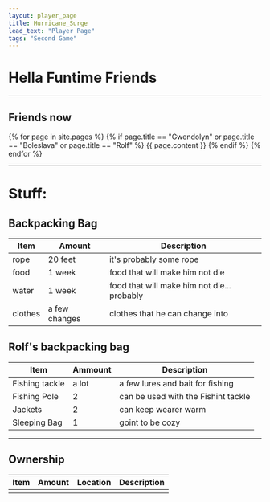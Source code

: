```yaml
---
layout: player_page
title: Hurricane_Surge
lead_text: "Player Page"
tags: "Second Game"
---
```

# Hella Funtime Friends

***

## Friends now

{% for page in site.pages %}
{% if page.title == "Gwendolyn"  or page.title == "Boleslava" or page.title == "Rolf" %}
{{ page.content }}
{% endif %}
{% endfor %}

***

# Stuff:

## Backpacking Bag

  | Item | Amount |  Description |
  |------|---------|-------------|
  | rope | 20 feet | it's probably some rope |
  | food | 1 week | food that will make him not die |
  | water | 1 week | food that will make him not die... probably |
  | clothes | a few changes | clothes that he can change into |
  
## Rolf's backpacking bag
  | Item | Ammount | Description |
  |------|---------|-------------|
  | Fishing tackle | a lot | a few lures and bait for fishing |
  | Fishing Pole | 2 | can be used with the Fishint tackle |
  | Jackets | 2 | can keep wearer warm |
  | Sleeping Bag | 1 | goint to be cozy |
  
***

## Ownership
  
  | Item | Amount |  Location | Description |
  |------|---------|----------|-------------|
  | | | | |
